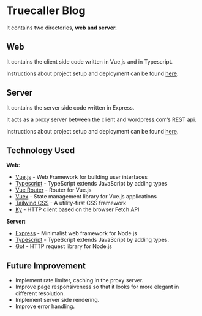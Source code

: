 # Truecaller Blog
It contains two directories, **web and server.**

## Web
It contains the client side code written in Vue.js and in Typescript.

Instructions about project setup and deployment can be found [here](web/README.md).

## Server
It contains the server side code written in Express.

It acts as a proxy server between the client and wordpress.com’s REST api.

Instructions about project setup and deployment can be found [here](server/README.md).

## Technology Used
**Web:**

- [Vue.js](https://vuejs.org/) - Web Framework for building user interfaces
- [Typescript](https://www.typescriptlang.org/) - TypeScript extends JavaScript by adding types
- [Vue Router](https://router.vuejs.org/) - Router for Vue.js
- [Vuex](https://vuex.vuejs.org/) - State management library for Vue.js applications
- [Tailwind CSS](https://tailwindcss.com/) - A utility-first CSS framework
- [Ky](https://github.com/sindresorhus/ky) -  HTTP client based on the browser Fetch API

**Server:**

- [Express](https://expressjs.com/) - Minimalist web framework for Node.js
- [Typescript](https://www.typescriptlang.org/) - TypeScript extends JavaScript by adding types.
- [Got](https://github.com/sindresorhus/got) - HTTP request library for Node.js

## Future Improvement
- Implement rate limiter, caching in the proxy server.
- Improve page responsiveness so that it looks for more elegant in different resolution.
- Implement server side rendering.
- Improve error handling.

